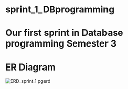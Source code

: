 # sprint_1_DBprogramming
# Our first sprint in Database programming Semester 3

# ER Diagram
![ERD_sprint_1 pgerd](https://user-images.githubusercontent.com/105358840/221604368-a0a5ab5e-a4a3-4474-b1dd-7192b13b71df.png)
